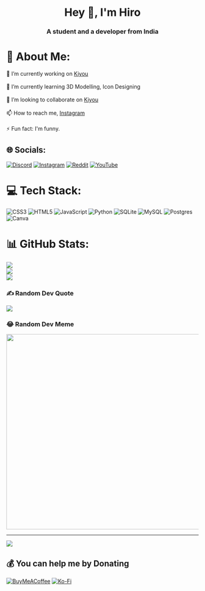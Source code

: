 <h1 align="center">Hey 👋, I'm Hiro</h1>
<h3 align="center">A student and a developer from India</h3>

# 💫 About Me:
🔭 I’m currently working on [Kiyou](https://github.com/HirooK1/Kiyou)<br><br>🌱 I’m currently learning 3D Modelling, Icon Designing<br><br>👯 I’m looking to collaborate on [Kiyou](https://github.com/HirooK1/Kiyou)<br><br>📫 How to reach me, [Instagram](https://www.instagram.com/itz.hiro1/)<br><br>⚡ Fun fact: I'm funny.


## 🌐 Socials:
[![Discord](https://img.shields.io/badge/Discord-%237289DA.svg?logo=discord&logoColor=white)](https://discord.gg/https://discord.gg/jcFgwrQAhS) [![Instagram](https://img.shields.io/badge/Instagram-%23E4405F.svg?logo=Instagram&logoColor=white)](https://instagram.com/@itz.hiro1) [![Reddit](https://img.shields.io/badge/Reddit-%23FF4500.svg?logo=Reddit&logoColor=white)](https://reddit.com/user/Main_Assumption_240) [![YouTube](https://img.shields.io/badge/YouTube-%23FF0000.svg?logo=YouTube&logoColor=white)](https://youtube.com/@UCoKn3N3Boo7XwY3fA1DUW8A) 

# 💻 Tech Stack:
![CSS3](https://img.shields.io/badge/css3-%231572B6.svg?style=for-the-badge&logo=css3&logoColor=white) ![HTML5](https://img.shields.io/badge/html5-%23E34F26.svg?style=for-the-badge&logo=html5&logoColor=white) ![JavaScript](https://img.shields.io/badge/javascript-%23323330.svg?style=for-the-badge&logo=javascript&logoColor=%23F7DF1E) ![Python](https://img.shields.io/badge/python-3670A0?style=for-the-badge&logo=python&logoColor=ffdd54) ![SQLite](https://img.shields.io/badge/sqlite-%2307405e.svg?style=for-the-badge&logo=sqlite&logoColor=white) ![MySQL](https://img.shields.io/badge/mysql-%2300f.svg?style=for-the-badge&logo=mysql&logoColor=white) ![Postgres](https://img.shields.io/badge/postgres-%23316192.svg?style=for-the-badge&logo=postgresql&logoColor=white) ![Canva](https://img.shields.io/badge/Canva-%2300C4CC.svg?style=for-the-badge&logo=Canva&logoColor=white)
# 📊 GitHub Stats:
![](https://github-readme-stats.vercel.app/api?username=HirooK1&theme=dark&hide_border=true&include_all_commits=false&count_private=false)<br/>
![](https://github-readme-streak-stats.herokuapp.com/?user=HirooK1&theme=dark&hide_border=true)<br/>
![](https://github-readme-stats.vercel.app/api/top-langs/?username=HirooK1&theme=dark&hide_border=true&include_all_commits=false&count_private=false&layout=compact)

### ✍️ Random Dev Quote
![](https://quotes-github-readme.vercel.app/api?type=horizontal&theme=radical)

### 😂 Random Dev Meme
<img src="https://rm.up.railway.app/" width="512px"/>

---
[![](https://visitcount.itsvg.in/api?id=HirooK1&icon=1&color=3)](https://visitcount.itsvg.in)

  ## 💰 You can help me by Donating
  [![BuyMeACoffee](https://img.shields.io/badge/Buy%20Me%20a%20Coffee-ffdd00?style=for-the-badge&logo=buy-me-a-coffee&logoColor=black)](https://www.buymeacoffee.com/Hiroo1) [![Ko-Fi](https://img.shields.io/badge/Ko--fi-F16061?style=for-the-badge&logo=ko-fi&logoColor=white)](http://ko-fi.com/hiroo69 ) 

  
<!-- Proudly created with GPRM ( https://gprm.itsvg.in ) -->
